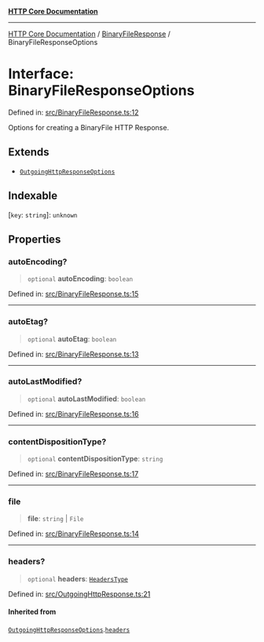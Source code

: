 [**HTTP Core Documentation**](../../README.md)

***

[HTTP Core Documentation](../../README.md) / [BinaryFileResponse](../README.md) / BinaryFileResponseOptions

# Interface: BinaryFileResponseOptions

Defined in: [src/BinaryFileResponse.ts:12](https://github.com/stonemjs/http-core/blob/38177eda1505fdb30323b11ec31ef2a0f0840267/src/BinaryFileResponse.ts#L12)

Options for creating a BinaryFile HTTP Response.

## Extends

- [`OutgoingHttpResponseOptions`](../../OutgoingHttpResponse/interfaces/OutgoingHttpResponseOptions.md)

## Indexable

\[`key`: `string`\]: `unknown`

## Properties

### autoEncoding?

> `optional` **autoEncoding**: `boolean`

Defined in: [src/BinaryFileResponse.ts:15](https://github.com/stonemjs/http-core/blob/38177eda1505fdb30323b11ec31ef2a0f0840267/src/BinaryFileResponse.ts#L15)

***

### autoEtag?

> `optional` **autoEtag**: `boolean`

Defined in: [src/BinaryFileResponse.ts:13](https://github.com/stonemjs/http-core/blob/38177eda1505fdb30323b11ec31ef2a0f0840267/src/BinaryFileResponse.ts#L13)

***

### autoLastModified?

> `optional` **autoLastModified**: `boolean`

Defined in: [src/BinaryFileResponse.ts:16](https://github.com/stonemjs/http-core/blob/38177eda1505fdb30323b11ec31ef2a0f0840267/src/BinaryFileResponse.ts#L16)

***

### contentDispositionType?

> `optional` **contentDispositionType**: `string`

Defined in: [src/BinaryFileResponse.ts:17](https://github.com/stonemjs/http-core/blob/38177eda1505fdb30323b11ec31ef2a0f0840267/src/BinaryFileResponse.ts#L17)

***

### file

> **file**: `string` \| `File`

Defined in: [src/BinaryFileResponse.ts:14](https://github.com/stonemjs/http-core/blob/38177eda1505fdb30323b11ec31ef2a0f0840267/src/BinaryFileResponse.ts#L14)

***

### headers?

> `optional` **headers**: [`HeadersType`](../../declarations/type-aliases/HeadersType.md)

Defined in: [src/OutgoingHttpResponse.ts:21](https://github.com/stonemjs/http-core/blob/38177eda1505fdb30323b11ec31ef2a0f0840267/src/OutgoingHttpResponse.ts#L21)

#### Inherited from

[`OutgoingHttpResponseOptions`](../../OutgoingHttpResponse/interfaces/OutgoingHttpResponseOptions.md).[`headers`](../../OutgoingHttpResponse/interfaces/OutgoingHttpResponseOptions.md#headers)
